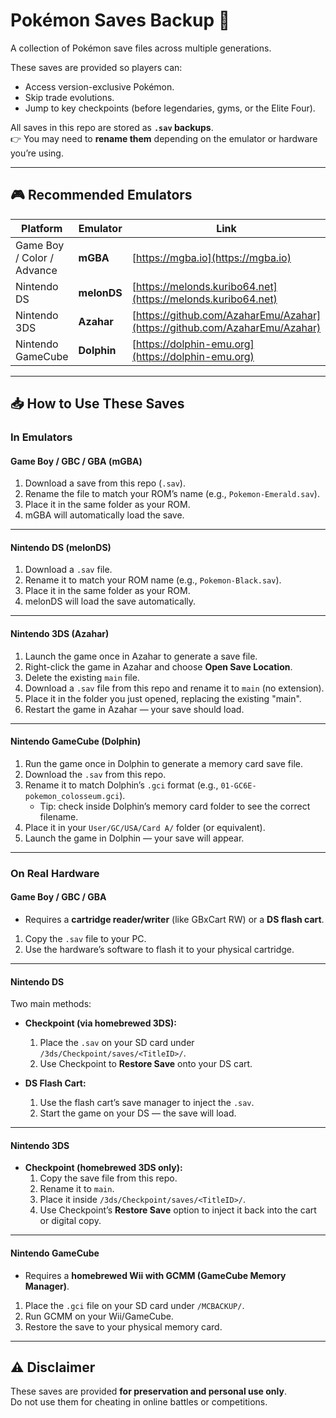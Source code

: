 # Pokémon Saves Backup 📂

A collection of Pokémon save files across multiple generations.  

These saves are provided so players can:  
- Access version-exclusive Pokémon.  
- Skip trade evolutions.  
- Jump to key checkpoints (before legendaries, gyms, or the Elite Four).  

All saves in this repo are stored as **`.sav` backups**.  
👉 You may need to **rename them** depending on the emulator or hardware you’re using.

---

## 🎮 Recommended Emulators

| Platform          | Emulator   | Link |
|-------------------|------------|------|
| Game Boy / Color / Advance | **mGBA** | [https://mgba.io](https://mgba.io) |
| Nintendo DS       | **melonDS** | [https://melonds.kuribo64.net](https://melonds.kuribo64.net) |
| Nintendo 3DS      | **Azahar** | [https://github.com/AzaharEmu/Azahar](https://github.com/AzaharEmu/Azahar) |
| Nintendo GameCube | **Dolphin** | [https://dolphin-emu.org](https://dolphin-emu.org) |

---

## 📥 How to Use These Saves

### In Emulators

#### Game Boy / GBC / GBA (mGBA)
1. Download a save from this repo (`.sav`).  
2. Rename the file to match your ROM’s name (e.g., `Pokemon-Emerald.sav`).  
3. Place it in the same folder as your ROM.  
4. mGBA will automatically load the save.  

---

#### Nintendo DS (melonDS)
1. Download a `.sav` file.  
2. Rename it to match your ROM name (e.g., `Pokemon-Black.sav`).  
3. Place it in the same folder as your ROM.  
4. melonDS will load the save automatically.  

---

#### Nintendo 3DS (Azahar)
1. Launch the game once in Azahar to generate a save file.  
2. Right-click the game in Azahar and choose **Open Save Location**.  
3. Delete the existing `main` file.  
4. Download a `.sav` file from this repo and rename it to `main` (no extension).  
5. Place it in the folder you just opened, replacing the existing "main".  
6. Restart the game in Azahar — your save should load.  

---

#### Nintendo GameCube (Dolphin)
1. Run the game once in Dolphin to generate a memory card save file.  
2. Download the `.sav` from this repo.  
3. Rename it to match Dolphin’s `.gci` format (e.g., `01-GC6E-pokemon_colosseum.gci`).  
   - Tip: check inside Dolphin’s memory card folder to see the correct filename.  
4. Place it in your `User/GC/USA/Card A/` folder (or equivalent).  
5. Launch the game in Dolphin — your save will appear.  

---

### On Real Hardware

#### Game Boy / GBC / GBA
- Requires a **cartridge reader/writer** (like GBxCart RW) or a **DS flash cart**.  
1. Copy the `.sav` file to your PC.  
2. Use the hardware’s software to flash it to your physical cartridge.  

---

#### Nintendo DS
Two main methods:  

- **Checkpoint (via homebrewed 3DS):**  
  1. Place the `.sav` on your SD card under `/3ds/Checkpoint/saves/<TitleID>/`.  
  2. Use Checkpoint to **Restore Save** onto your DS cart.  

- **DS Flash Cart:**  
  1. Use the flash cart’s save manager to inject the `.sav`.  
  2. Start the game on your DS — the save will load.  

---

#### Nintendo 3DS
- **Checkpoint (homebrewed 3DS only):**  
  1. Copy the save file from this repo.  
  2. Rename it to `main`.  
  3. Place it inside `/3ds/Checkpoint/saves/<TitleID>/`.  
  4. Use Checkpoint’s **Restore Save** option to inject it back into the cart or digital copy.  

---

#### Nintendo GameCube
- Requires a **homebrewed Wii with GCMM (GameCube Memory Manager)**.  
1. Place the `.gci` file on your SD card under `/MCBACKUP/`.  
2. Run GCMM on your Wii/GameCube.  
3. Restore the save to your physical memory card.  

---

## ⚠️ Disclaimer
These saves are provided **for preservation and personal use only**.  
Do not use them for cheating in online battles or competitions.  
